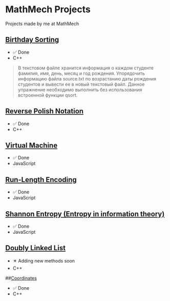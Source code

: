 # MathMech Projects
Projects made by me at MathMech

## [Birthday Sorting](https://github.com/aqerd/MathMech-Projects/tree/main/BirthdaySorting)
- :white_check_mark: Done
- C++

> В текстовом файле хранится информация о каждом студенте фамилия, имя, день, месяц и год рождения. Упорядочить информацию файла source.txt по возрастанию даты рождения студентов и вывести ее в новый текстовый файл. Данное упражнение необходимо выполнить без использования встроенной функции qsort.

## [Reverse Polish Notation](https://github.com/aqerd/MathMech-Projects/tree/main/ReversePolishNotation)
- :white_check_mark: Done
- C++

## [Virtual Machine](https://github.com/aqerd/MathMech-Projects/tree/main/VirtualMachine)
- :white_check_mark: Done
- JavaScript

## [Run-Length Encoding](https://github.com/aqerd/MathMech-Projects/tree/main/RunLengthEncoding)
- :white_check_mark: Done
- JavaScript

## [Shannon Entropy (Entropy in information theory)](https://github.com/aqerd/MathMech-Projects/tree/main/ShannonEntropy)
- :white_check_mark: Done
- JavaScript

## [Doubly Linked List](https://github.com/aqerd/MathMech-Projects/tree/main/DoublyLinkedList)
- :eight_pointed_black_star: Adding new methods soon
- C++

##[Coordinates](https://github.com/aqerd/MathMech-Projects/tree/main/Coordinates)
- :white_check_mark: Done
- C++
